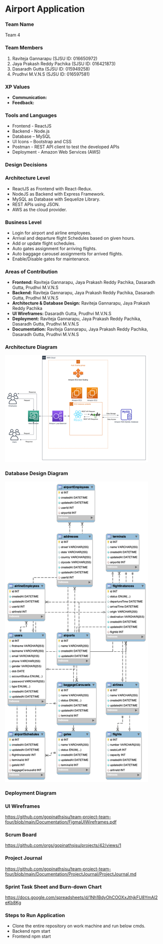 
# Airport Application

### Team Name
Team 4

### Team Members
1. Raviteja Gannarapu (SJSU ID: 016650972)
2. Jaya Prakash Reddy Pachika (SJSU ID: 016421873)
3. Dasaradh Gutta (SJSU ID: 015949258)
4. Prudhvi M.V.N.S (SJSU ID: 016597581)

### XP Values
- **Communication:**  
- **Feedback:**

### Tools and Languages
- Frontend - ReactJS
- Backend - Node.js
- Database – MySQL
- UI Icons – Bootstrap and CSS
- Postman - REST API client to test the developed APIs
- Deployment - Amazon Web Services (AWS)

### Design Decisions

### Architecture Level
- ReactJS as Frontend with React-Redux.
- NodeJS as Backend with Express Framework.
- MySQL as Database with Sequelize Library.
- REST APIs using JSON.
- AWS as the cloud provider.

### Business Level 
- Login for airport and airline employees.
- Arrival and departure flight Schedules based on given hours.
- Add or update flight schedules.
- Auto gates assignment for arriving flights.
- Auto baggage carousel assignments for arrived flights.
- Enable/Disable gates for maintenance.

### Areas of Contribution
- **Frontend:** Raviteja Gannarapu, Jaya Prakash Reddy Pachika, Dasaradh Gutta, Prudhvi M.V.N.S
- **Backend:** Raviteja Gannarapu, Jaya Prakash Reddy Pachika, Dasaradh Gutta, Prudhvi M.V.N.S
- **Architecture & Database Design:** Raviteja Gannarapu, Jaya Prakash Reddy Pachika
- **UI Wireframes:** Dasaradh Gutta, Prudhvi M.V.N.S
- **Deployment:** Raviteja Gannarapu, Jaya Prakash Reddy Pachika, Dasaradh Gutta, Prudhvi M.V.N.S
- **Documentation:** Raviteja Gannarapu, Jaya Prakash Reddy Pachika, Dasaradh Gutta, Prudhvi M.V.N.S


### Architecture Diagram
<img width="468" alt="Architecture" src="architecturediagram.png">


### Database Design Diagram
<img width="468" alt="Architecture" src="ERDiagram.png">

### Deployment Diagram


### UI Wireframes
https://github.com/gopinathsjsu/team-project-team-four/blob/main/Documentation/FigmaUIWireframes.pdf

### Scrum Board
https://github.com/orgs/gopinathsjsu/projects/42/views/1


### Project Journal
https://github.com/gopinathsjsu/team-project-team-four/blob/main/Documentation/ProjectJournal/ProjectJournal.md

### Sprint Task Sheet and Burn-down Chart
https://docs.google.com/spreadsheets/d/1Nh1BdyOhCOOXxJthjkFU8YmAl2eKb8Kg


### Steps to Run Application
- Clone the entire repository on work machine and run below cmds.
- Backend npm start
- Frontend npm start





